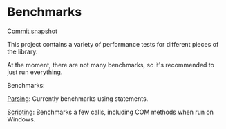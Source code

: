 # Benchmarks

[Commit snapshot](https://github.com/PowerShell/PowerShell/commit/ec0eb220626c5d30e8feeb1e9519d028fe67e906)

This project contains a variety of performance tests for different pieces of the library.

At the moment, there are not many benchmarks, so it's recommended to just run everything.

Benchmarks:

[Parsing](Engine.Parser.cs): Currently benchmarks using statements.

[Scripting](Engine.ScriptBlock.cs): Benchmarks a few calls, including COM methods when run on Windows.
